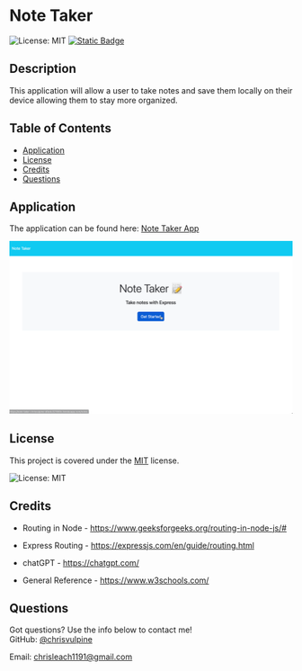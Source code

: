 # Note Taker 
![License: MIT](https://img.shields.io/badge/License-MIT-yellow.svg)
[![Static Badge](https://img.shields.io/badge/Github-ChrisVulpine-darkgreen?style=flat&logo=github)](https://github.com/ChrisVulpine)

## Description
This application will allow a user to take notes and save them locally on their device allowing them to stay more organized.

## Table of Contents

- [Application](#application)
- [License](#license)
- [Credits](#credits)
- [Questions](#questions)

## Application
The application can be found here: [Note Taker App](https://note-taker-chrisvulpine-d0e4c321950c.herokuapp.com/)

![alt text](note-taker-demo.gif)


## License
This project is covered under the [MIT](https://opensource.org/licenses/MIT) license.
  
  ![License: MIT](https://img.shields.io/badge/License-MIT-yellow.svg)

## Credits

* Routing in Node - https://www.geeksforgeeks.org/routing-in-node-js/#

* Express Routing - https://expressjs.com/en/guide/routing.html

* chatGPT - https://chatgpt.com/

* General Reference - https://www.w3schools.com/




## Questions
Got questions? Use the info below to contact me!<br>
GitHub: [@chrisvulpine](https://github.com/chrisvulpine/)


Email: [chrisleach1191@gmail.com](mailto:chrisleach1191@gmail.com)
